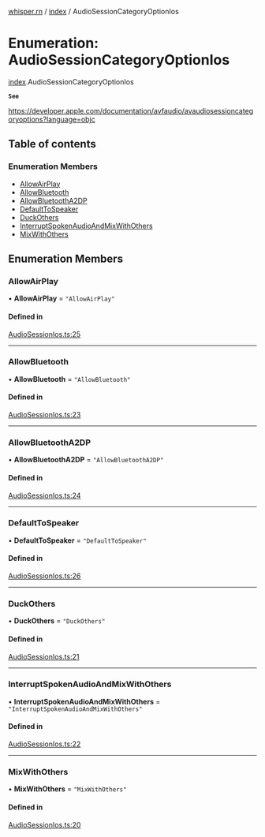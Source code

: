 [whisper.rn](../README.md) / [index](../modules/index.md) / AudioSessionCategoryOptionIos

# Enumeration: AudioSessionCategoryOptionIos

[index](../modules/index.md).AudioSessionCategoryOptionIos

**`See`**

https://developer.apple.com/documentation/avfaudio/avaudiosessioncategoryoptions?language=objc

## Table of contents

### Enumeration Members

- [AllowAirPlay](index.AudioSessionCategoryOptionIos.md#allowairplay)
- [AllowBluetooth](index.AudioSessionCategoryOptionIos.md#allowbluetooth)
- [AllowBluetoothA2DP](index.AudioSessionCategoryOptionIos.md#allowbluetootha2dp)
- [DefaultToSpeaker](index.AudioSessionCategoryOptionIos.md#defaulttospeaker)
- [DuckOthers](index.AudioSessionCategoryOptionIos.md#duckothers)
- [InterruptSpokenAudioAndMixWithOthers](index.AudioSessionCategoryOptionIos.md#interruptspokenaudioandmixwithothers)
- [MixWithOthers](index.AudioSessionCategoryOptionIos.md#mixwithothers)

## Enumeration Members

### AllowAirPlay

• **AllowAirPlay** = ``"AllowAirPlay"``

#### Defined in

[AudioSessionIos.ts:25](https://github.com/mybigday/whisper.rn/blob/5c1c70c/src/AudioSessionIos.ts#L25)

___

### AllowBluetooth

• **AllowBluetooth** = ``"AllowBluetooth"``

#### Defined in

[AudioSessionIos.ts:23](https://github.com/mybigday/whisper.rn/blob/5c1c70c/src/AudioSessionIos.ts#L23)

___

### AllowBluetoothA2DP

• **AllowBluetoothA2DP** = ``"AllowBluetoothA2DP"``

#### Defined in

[AudioSessionIos.ts:24](https://github.com/mybigday/whisper.rn/blob/5c1c70c/src/AudioSessionIos.ts#L24)

___

### DefaultToSpeaker

• **DefaultToSpeaker** = ``"DefaultToSpeaker"``

#### Defined in

[AudioSessionIos.ts:26](https://github.com/mybigday/whisper.rn/blob/5c1c70c/src/AudioSessionIos.ts#L26)

___

### DuckOthers

• **DuckOthers** = ``"DuckOthers"``

#### Defined in

[AudioSessionIos.ts:21](https://github.com/mybigday/whisper.rn/blob/5c1c70c/src/AudioSessionIos.ts#L21)

___

### InterruptSpokenAudioAndMixWithOthers

• **InterruptSpokenAudioAndMixWithOthers** = ``"InterruptSpokenAudioAndMixWithOthers"``

#### Defined in

[AudioSessionIos.ts:22](https://github.com/mybigday/whisper.rn/blob/5c1c70c/src/AudioSessionIos.ts#L22)

___

### MixWithOthers

• **MixWithOthers** = ``"MixWithOthers"``

#### Defined in

[AudioSessionIos.ts:20](https://github.com/mybigday/whisper.rn/blob/5c1c70c/src/AudioSessionIos.ts#L20)
